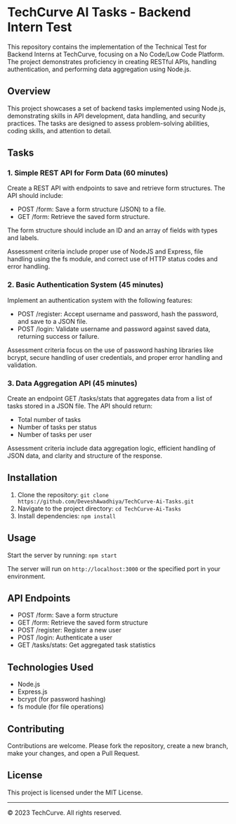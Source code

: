 # TechCurve AI Tasks - Backend Intern Test

This repository contains the implementation of the Technical Test for Backend Interns at TechCurve, focusing on a No Code/Low Code Platform. The project demonstrates proficiency in creating RESTful APIs, handling authentication, and performing data aggregation using Node.js.

## Overview

This project showcases a set of backend tasks implemented using Node.js, demonstrating skills in API development, data handling, and security practices. The tasks are designed to assess problem-solving abilities, coding skills, and attention to detail.

## Tasks

### 1. Simple REST API for Form Data (60 minutes)

Create a REST API with endpoints to save and retrieve form structures. The API should include:
- POST /form: Save a form structure (JSON) to a file.
- GET /form: Retrieve the saved form structure.

The form structure should include an ID and an array of fields with types and labels.

Assessment criteria include proper use of NodeJS and Express, file handling using the fs module, and correct use of HTTP status codes and error handling.

### 2. Basic Authentication System (45 minutes)

Implement an authentication system with the following features:
- POST /register: Accept username and password, hash the password, and save to a JSON file.
- POST /login: Validate username and password against saved data, returning success or failure.

Assessment criteria focus on the use of password hashing libraries like bcrypt, secure handling of user credentials, and proper error handling and validation.

### 3. Data Aggregation API (45 minutes)

Create an endpoint GET /tasks/stats that aggregates data from a list of tasks stored in a JSON file. The API should return:
- Total number of tasks
- Number of tasks per status
- Number of tasks per user

Assessment criteria include data aggregation logic, efficient handling of JSON data, and clarity and structure of the response.

## Installation

1. Clone the repository: `git clone https://github.com/DeveshAwadhiya/TechCurve-Ai-Tasks.git`
2. Navigate to the project directory: `cd TechCurve-Ai-Tasks`
3. Install dependencies: `npm install`

## Usage

Start the server by running: `npm start`

The server will run on `http://localhost:3000` or the specified port in your environment.

## API Endpoints

- POST /form: Save a form structure
- GET /form: Retrieve the saved form structure
- POST /register: Register a new user
- POST /login: Authenticate a user
- GET /tasks/stats: Get aggregated task statistics

## Technologies Used

- Node.js
- Express.js
- bcrypt (for password hashing)
- fs module (for file operations)

## Contributing

Contributions are welcome. Please fork the repository, create a new branch, make your changes, and open a Pull Request.

## License

This project is licensed under the MIT License.

---

© 2023 TechCurve. All rights reserved.
